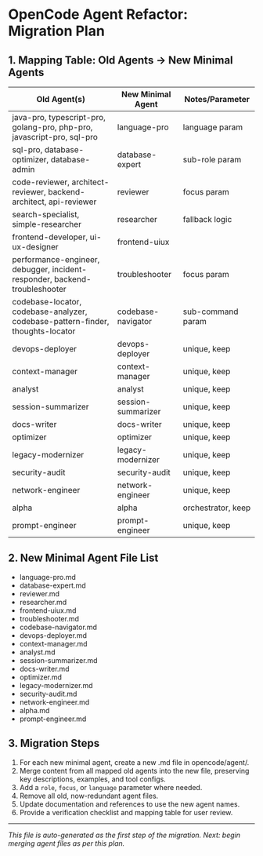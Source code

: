 # OpenCode Agent Refactor: Migration Plan

## 1. Mapping Table: Old Agents → New Minimal Agents

| Old Agent(s)                                                                 | New Minimal Agent         | Notes/Parameter           |
|------------------------------------------------------------------------------|---------------------------|---------------------------|
| java-pro, typescript-pro, golang-pro, php-pro, javascript-pro, sql-pro        | language-pro              | language param            |
| sql-pro, database-optimizer, database-admin                                  | database-expert           | sub-role param            |
| code-reviewer, architect-reviewer, backend-architect, api-reviewer           | reviewer                  | focus param               |
| search-specialist, simple-researcher                                         | researcher                | fallback logic            |
| frontend-developer, ui-ux-designer                                           | frontend-uiux             |                           |
| performance-engineer, debugger, incident-responder, backend-troubleshooter   | troubleshooter            | focus param               |
| codebase-locator, codebase-analyzer, codebase-pattern-finder, thoughts-locator| codebase-navigator        | sub-command param         |
| devops-deployer                                                              | devops-deployer           | unique, keep              |
| context-manager                                                              | context-manager           | unique, keep              |
| analyst                                                                      | analyst                   | unique, keep              |
| session-summarizer                                                           | session-summarizer        | unique, keep              |
| docs-writer                                                                  | docs-writer               | unique, keep              |
| optimizer                                                                    | optimizer                 | unique, keep              |
| legacy-modernizer                                                            | legacy-modernizer         | unique, keep              |
| security-audit                                                               | security-audit            | unique, keep              |
| network-engineer                                                             | network-engineer          | unique, keep              |
| alpha                                                                         | alpha                    | orchestrator, keep        |
| prompt-engineer                                                              | prompt-engineer           | unique, keep              |

## 2. New Minimal Agent File List

- language-pro.md
- database-expert.md
- reviewer.md
- researcher.md
- frontend-uiux.md
- troubleshooter.md
- codebase-navigator.md
- devops-deployer.md
- context-manager.md
- analyst.md
- session-summarizer.md
- docs-writer.md
- optimizer.md
- legacy-modernizer.md
- security-audit.md
- network-engineer.md
- alpha.md
- prompt-engineer.md

## 3. Migration Steps

1. For each new minimal agent, create a new .md file in opencode/agent/.
2. Merge content from all mapped old agents into the new file, preserving key descriptions, examples, and tool configs.
3. Add a `role`, `focus`, or `language` parameter where needed.
4. Remove all old, now-redundant agent files.
5. Update documentation and references to use the new agent names.
6. Provide a verification checklist and mapping table for user review.

---

*This file is auto-generated as the first step of the migration. Next: begin merging agent files as per this plan.*

